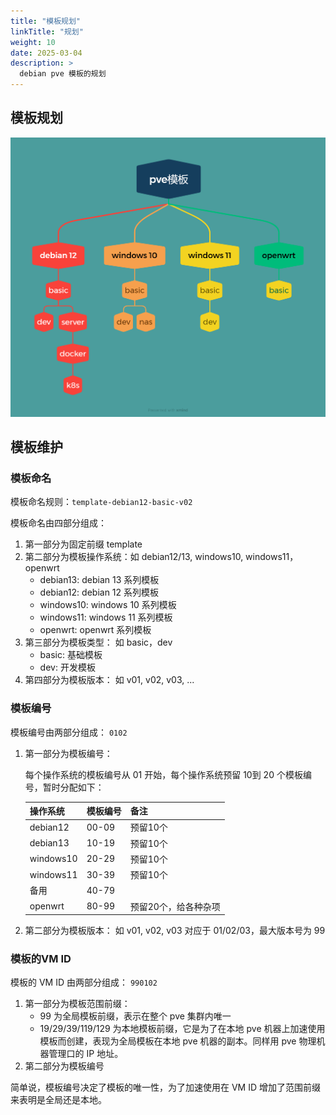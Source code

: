 ```yaml
---
title: "模板规划"
linkTitle: "规划"
weight: 10
date: 2025-03-04
description: >
  debian pve 模板的规划
---
```


## 模板规划

![](images/pve-template-plan.png)

## 模板维护

### 模板命名

模板命名规则：`template-debian12-basic-v02`

模板命名由四部分组成：

1. 第一部分为固定前缀 template
2. 第二部分为模板操作系统：如 debian12/13, windows10, windows11，openwrt
   - debian13: debian 13 系列模板
   - debian12: debian 12 系列模板
   - windows10: windows 10 系列模板
   - windows11: windows 11 系列模板
   - openwrt: openwrt 系列模板
3. 第三部分为模板类型： 如 basic，dev
   - basic: 基础模板
   - dev: 开发模板
4. 第四部分为模板版本： 如 v01, v02, v03, ...

### 模板编号

模板编号由两部分组成： `0102`

1. 第一部分为模板编号： 

    每个操作系统的模板编号从 01 开始，每个操作系统预留 10到 20 个模板编号，暂时分配如下：

    | 操作系统 | 模板编号 | 备注 |
    | -------- | -------- | -------- |
    | debian12 | 00-09 | 预留10个 |
    | debian13 | 10-19 | 预留10个 |
    | windows10 | 20-29 | 预留10个 |
    | windows11 | 30-39 | 预留10个 |
    | 备用 | 40-79 |  |
    | openwrt | 80-99 | 预留20个，给各种杂项 |

2. 第二部分为模板版本： 如 v01, v02, v03 对应于 01/02/03，最大版本号为 99

### 模板的VM ID

模板的 VM ID 由两部分组成： `990102`

1. 第一部分为模板范围前缀：
   - 99 为全局模板前缀，表示在整个 pve 集群内唯一
   - 19/29/39/119/129 为本地模板前缀，它是为了在本地 pve 机器上加速使用模板而创建，表现为全局模板在本地 pve 机器的副本。同样用 pve 物理机器管理口的 IP 地址。
2. 第二部分为模板编号

简单说，模板编号决定了模板的唯一性，为了加速使用在 VM ID 增加了范围前缀来表明是全局还是本地。



